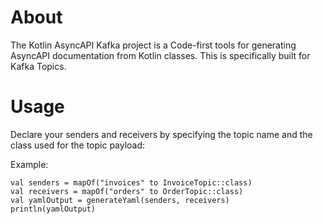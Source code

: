 # About
The Kotlin AsyncAPI Kafka project is a Code-first tools for generating AsyncAPI documentation from Kotlin classes.
This is specifically built for Kafka Topics. 

# Usage
Declare your senders and receivers by specifying the topic name and the class used for the topic payload:

Example:
```
val senders = mapOf("invoices" to InvoiceTopic::class)
val receivers = mapOf("orders" to OrderTopic::class)
val yamlOutput = generateYaml(senders, receivers)
println(yamlOutput)
```

